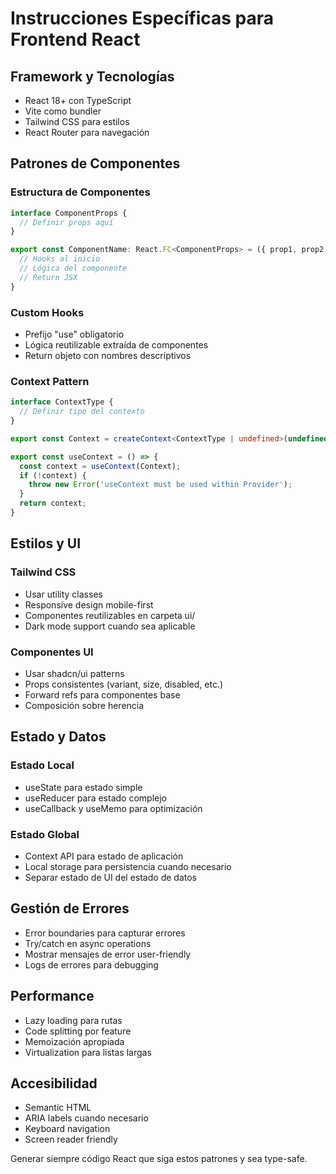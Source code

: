 # Instrucciones Específicas para Frontend React

## Framework y Tecnologías
- React 18+ con TypeScript
- Vite como bundler
- Tailwind CSS para estilos
- React Router para navegación

## Patrones de Componentes

### Estructura de Componentes
```typescript
interface ComponentProps {
  // Definir props aquí
}

export const ComponentName: React.FC<ComponentProps> = ({ prop1, prop2 }) => {
  // Hooks al inicio
  // Lógica del componente
  // Return JSX
}
```

### Custom Hooks
- Prefijo "use" obligatorio
- Lógica reutilizable extraída de componentes
- Return objeto con nombres descriptivos

### Context Pattern
```typescript
interface ContextType {
  // Definir tipo del contexto
}

export const Context = createContext<ContextType | undefined>(undefined);

export const useContext = () => {
  const context = useContext(Context);
  if (!context) {
    throw new Error('useContext must be used within Provider');
  }
  return context;
}
```

## Estilos y UI

### Tailwind CSS
- Usar utility classes
- Responsive design mobile-first
- Componentes reutilizables en carpeta ui/
- Dark mode support cuando sea aplicable

### Componentes UI
- Usar shadcn/ui patterns
- Props consistentes (variant, size, disabled, etc.)
- Forward refs para componentes base
- Composición sobre herencia

## Estado y Datos

### Estado Local
- useState para estado simple
- useReducer para estado complejo
- useCallback y useMemo para optimización

### Estado Global
- Context API para estado de aplicación
- Local storage para persistencia cuando necesario
- Separar estado de UI del estado de datos

## Gestión de Errores
- Error boundaries para capturar errores
- Try/catch en async operations
- Mostrar mensajes de error user-friendly
- Logs de errores para debugging

## Performance
- Lazy loading para rutas
- Code splitting por feature
- Memoización apropiada
- Virtualization para listas largas

## Accesibilidad
- Semantic HTML
- ARIA labels cuando necesario
- Keyboard navigation
- Screen reader friendly

Generar siempre código React que siga estos patrones y sea type-safe.